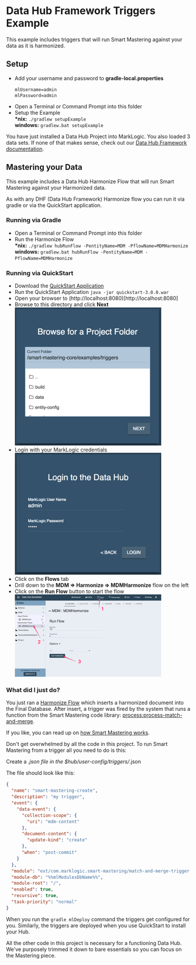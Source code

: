 # Data Hub Framework Triggers Example

This example includes triggers that will run Smart Mastering against your data as it is harmonized.

## Setup

- Add your username and password to **gradle-local.properties**
  ```
  mlUsername=admin
  mlPassword=admin
  ```
- Open a Terminal or Command Prompt into this folder
- Setup the Example  
  **\*nix:** `./gradlew setupExample`  
  **windows:** `gradlew.bat setupExample`  

You have just installed a Data Hub Project into MarkLogic. You also loaded 3 data sets. If none of that makes sense, check out our [Data Hub Framework documentation](https://marklogic.github.io/marklogic-data-hub/).

## Mastering your Data

This example includes a Data Hub Harmonize Flow that will run Smart Mastering against your Harmonized data.

As with any DHF (Data Hub Framework) Harmonize flow you can run it via gradle or via the QuickStart application.

### Running via Gradle

- Open a Terminal or Command Prompt into this folder
- Run the Harmonize Flow  
  **\*nix:** `./gradlew hubRunFlow -PentityName=MDM -PflowName=MDMHarmonize`  
  **windows:** `gradlew.bat hubRunFlow -PentityName=MDM -PflowName=MDMHarmonize`  

### Running via QuickStart

- Download the [QuickStart Application](https://github.com/marklogic/marklogic-data-hub/releases)
- Run the QuickStart Application
  `java -jar quickstart-3.0.0.war`
- Open your browser to (http://localhost:8080)[http://localhost:8080]
- Browse to this directory and click **Next**  
  <img src=".images/browse-to-folder.png" width="400px"></img>
- Login with your MarkLogic credentials  
  <img src=".images/login.png" width="400px"></img>
- Click on the **Flows** tab  
- Drill down to the **MDM => Harmonize => MDMHarmonize** flow on the left  
- Click on the **Run Flow** button to start the flow  
  <img src=".images/run-flow.png" width="400px"></img>

### What did I just do?

You just ran a [Harmonize Flow](https://marklogic.github.io/marklogic-data-hub/understanding/how-it-works/#harmonize-flows) which inserts a harmonized document into the Final Database. After insert, a trigger was fired by the system that runs a function from the Smart Mastering code library: [process:process-match-and-merge](https://github.com/marklogic-community/smart-mastering-core/blob/master/src/main/ml-modules/com.marklogic.smart-mastering/process-records.xqy#L10).

If you like, you can read up on [how Smart Mastering works](https://marklogic-community.github.io/smart-mastering-core/how-does-it-work/).

Don't get overwhelmed by all the code in this project. To run Smart Mastering from a trigger all you need to do is this:

Create a *.json file in the $hub/user-config/triggers/*.json

The file should look like this:
```json
{
  "name": "smart-mastering-create",
  "description": "my trigger",
  "event": {
    "data-event": {
      "collection-scope": {
        "uri": "mdm-content"
      },
      "document-content": {
        "update-kind": "create"
      },
      "when": "post-commit"
    }
  },
  "module": "ext/com.marklogic.smart-mastering/match-and-merge-trigger.xqy",
  "module-db": "%%mlModulesDbName%%",
  "module-root": "/",
  "enabled": true,
  "recursive": true,
  "task-priority": "normal"
}
```

When you run the `gradle mlDeploy` command the triggers get configured for you. Similarly, the triggers are deployed when you use QuickStart to install your Hub.

All the other code in this project is necessary for a functioning Data Hub. We've purposely trimmed it down to bare essentials so you can focus on the Mastering piece.

